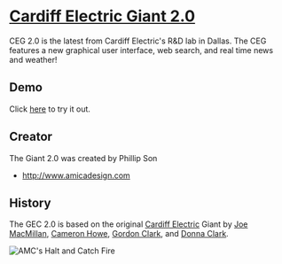 # [Cardiff Electric Giant 2.0](http://haltandcatchfire.wikia.com/wiki/Halt_and_Catch_Fire_Wiki) 

CEG 2.0 is the latest from Cardiff Electric's R&D lab in Dallas. The CEG features a new graphical user interface, web search, and real time news and weather! 

## Demo
Click [here](https://ceg.herokuapp.com) to try it out.

## Creator
The Giant 2.0 was created by Phillip Son 

* http://www.amicadesign.com

## History
The GEC 2.0 is based on the original [Cardiff Electric](http://haltandcatchfire.wikia.com/wiki/Cardiff_Electric) Giant by [Joe MacMillan](http://haltandcatchfire.wikia.com/wiki/Joe_Macmillan), [Cameron Howe](http://haltandcatchfire.wikia.com/wiki/Cameron_Howe), [Gordon Clark](http://haltandcatchfire.wikia.com/wiki/Cameron_Howe), and [Donna Clark](http://haltandcatchfire.wikia.com/wiki/Donna_Clark).

![AMC's Halt and Catch Fire](http://www.ramascreen.com/wp-content/uploads/2014/05/Halt-And-Catch-Fire.jpg "Halt and Catch Fire")
